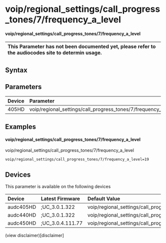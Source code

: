 ﻿---
description: voip/regional_settings/call_progress_tones/7/frequency_a_level
search: false
---

# voip/regional_settings/call_progress_tones/7/frequency_a_level

#### voip/regional_settings/call_progress_tones/7/frequency_a_level


| This Parameter has not been documented yet, please refer to the audiocodes site to determin usage.  | 
| :--- |

## Syntax

## Parameters
|Device|Parameter|value|Description|
|:---|:---|:---|:---|
| 405HD | voip/regional_settings/call_progress_tones/7/frequency_a_level |  |  |

## Examples
#### voip/regional_settings/call_progress_tones/7/frequency_a_level

voip/regional_settings/call_progress_tones/7/frequency_a_level

```
voip/regional_settings/call_progress_tones/7/frequency_a_level=19
```

## Devices
This parameter is available on the following devices

| Device | Latest Firmware | Default Value |
|:---|:---|:---|
| audc405HD | ;UC_3.0.1.322 | voip/regional_settings/call_progress_tones/7/frequency_a_level=19 
| audc440HD | ;UC_3.0.1.322 | voip/regional_settings/call_progress_tones/7/frequency_a_level=19 
| audc450HD | ;UC_3.0.4.111.77 | voip/regional_settings/call_progress_tones/7/frequency_a_level=19 

(view disclaimer)[disclaimer]
